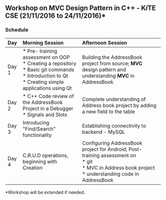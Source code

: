 ## Workshop on MVC  Design Pattern in C++ - K*i*TE CSE (21/11/2016 to 24/11/2016)* 
### Schedule
| Day   |Morning Session|Afternoon Session| 
|:----- |:--------------|:----------------|
| Day 1 |* Pre- training assessment on OOP <br/>* Creating a repository<br/>* Basic git commands<br/>* Introduction to Qt <br/>* Creating simple applications using Qt |Building the AddressBook project from source; **MVC** design pattern and understanding **MVC** in AddressBook | 
|Day 2 |* C++ Code review of the AddressBook Project in a Debugger<br/>* Signals and Slots | Complete understanding of Address book project by adding a new field to the table | 
|Day 3 |Introducing  "Find/Search"  functionality | Establishing connectivity to backend  - MySQL |
|Day 4 |C.R.U.D operations, beginning with Creation| Configuring AddressBook project for Android; Post-training assessment on<br/> * git<br/> * MVC in Address book project<br/> * understanding code in AddressBook |

*Workshop will be extended if needed.